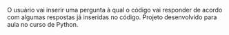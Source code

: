 O usuário vai inserir uma pergunta à qual o código vai responder de acordo com algumas respostas já inseridas no código. Projeto desenvolvido para aula no curso de Python.
